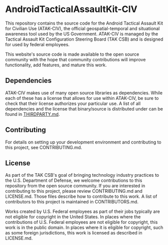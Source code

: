 # AndroidTacticalAssaultKit-CIV

This repository contains the source code for the Android Tactical Assault Kit for Civilian Use (ATAK-CIV), the official geospatial-temporal and situational awareness tool used by the US Government. ATAK-CIV is managed by the Tactical Assault Kit Configuration Steering Board (TAK CSB) and is designed for used by federal employees. 

This website's source code is made available to the open source community with the hope that community contributions will improve functionality, add features, and mature this work.

## Dependencies
ATAK-CIV makes use of many open source libraries as dependencies. While each of these has a license that allows for use within ATAK-CIV, be sure to check that their license authorizes your particular use. A list of all dependencies and the license that binary/source is distributed under can be found in [THIRDPARTY.md](THIRDPARTY.md).

## Contributing
For details on setting up your development environment and contributing to this project, see CONTRIBUTING.md.

## License
As part of the TAK CSB's goal of bringing technology industry practices to the U.S. Department of Defense, we welcome contributions to this repository from the open source community. If you are interested in contributing to this project, please review CONTRIBUTING.md and LICENSE.md. Those files describe how to contribute to this work. A list of contributors to this project is maintained in CONTRIBUTORS.md.

Works created by U.S. Federal employees as part of their jobs typically are not eligible for copyright in the United States. In places where the contributions of U.S. Federal employees are not eligible for copyright, this work is in the public domain. In places where it is eligible for copyright, such as some foreign jurisdictions, this work is licensed as described in LICENSE.md.
